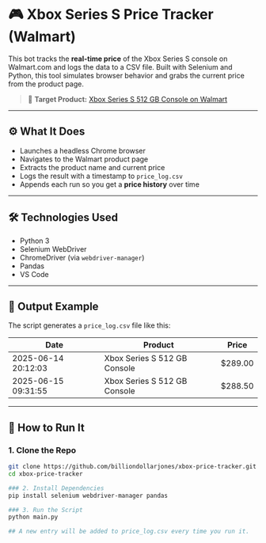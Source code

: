 # 🎮 Xbox Series S Price Tracker (Walmart)

This bot tracks the **real-time price** of the Xbox Series S console on Walmart.com and logs the data to a CSV file. Built with Selenium and Python, this tool simulates browser behavior and grabs the current price from the product page.

> 🔗 **Target Product:**
[Xbox Series S 512 GB Console on Walmart](https://www.walmart.com/ip/443574645?sid=a049bd64-95cb-49c4-a1e5-6a50e961243a)

---

## ⚙️ What It Does

- Launches a headless Chrome browser
- Navigates to the Walmart product page
- Extracts the product name and current price
- Logs the result with a timestamp to `price_log.csv`
- Appends each run so you get a **price history** over time

---

## 🛠️ Technologies Used

- Python 3
- Selenium WebDriver
- ChromeDriver (via `webdriver-manager`)
- Pandas
- VS Code

---

## 💾 Output Example

The script generates a `price_log.csv` file like this:

| Date | Product | Price |
|---------------------|----------------------------------|--------|
| 2025-06-14 20:12:03 | Xbox Series S 512 GB Console | $289.00 |
| 2025-06-15 09:31:55 | Xbox Series S 512 GB Console | $288.50 |

---

## 🚀 How to Run It

### 1. Clone the Repo

```bash
git clone https://github.com/billiondollarjones/xbox-price-tracker.git
cd xbox-price-tracker

### 2. Install Dependencies
pip install selenium webdriver-manager pandas

### 3. Run the Script
python main.py

## A new entry will be added to price_log.csv every time you run it.
